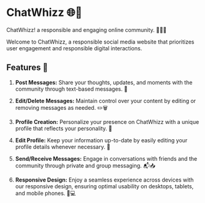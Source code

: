 
# ChatWhizz 🌐💬
 ChatWhizz! a responsible and engaging online community. 💙🌐💬

Welcome to ChatWhizz, a responsible social media website that prioritizes user engagement and responsible digital interactions.

## Features 🚀

1. **Post Messages:** Share your thoughts, updates, and moments with the community through text-based messages. 📝

2. **Edit/Delete Messages:** Maintain control over your content by editing or removing messages as needed. ✏️🗑️

3. **Profile Creation:** Personalize your presence on ChatWhizz with a unique profile that reflects your personality. 🌟

4. **Edit Profile:** Keep your information up-to-date by easily editing your profile details whenever necessary. 🔄

5. **Send/Receive Messages:** Engage in conversations with friends and the community through private and group messaging. 📬📥

6. **Responsive Design:** Enjoy a seamless experience across devices with our responsive design, ensuring optimal usability on desktops, tablets, and mobile phones. 📱💻


